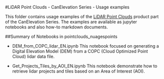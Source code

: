 #LiDAR Point Clouds - CanElevation Series - Usage examples

This folder contains usage examples of the [LiDAR Point Clouds](https://open.canada.ca/data/en/dataset/7069387e-9986-4297-9f55-0288e9676947) product part of the CanElevation Series. The examples are available as jupyter notebooks and also how-to markdown documents.

##Summary of Notebooks in pointclouds_nuagespoints

* DEM_from_COPC_lidar_EN.ipynb
  This notebook focused on generating a Digital Elevation Model (DEM) from a COPC (Cloud Optimized Point Cloud) lidar data file.

* Get_Projects_Tiles_by_AOI_EN.ipynb
  This notebook demonstrate how to retrieve lidar projects and tiles based on an Area of Interest (AOI).

